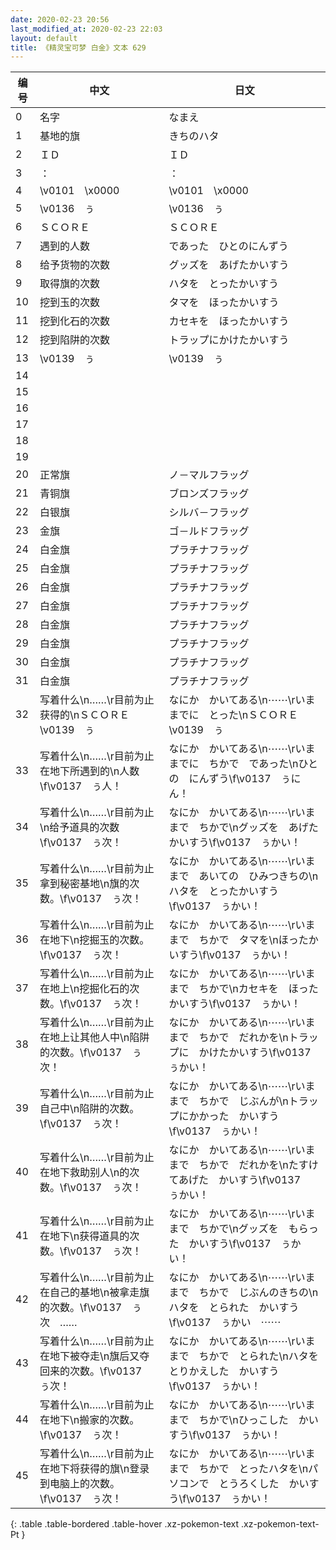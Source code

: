 ```yaml
---
date: 2020-02-23 20:56
last_modified_at: 2020-02-23 22:03
layout: default
title: 《精灵宝可梦 白金》文本 629
---
```

| 编号 | 中文 | 日文 |
| ---- | ---- | ---- |
| 0 | 名字 | なまえ |
| 1 | 基地的旗 | きちのハタ |
| 2 | ＩＤ | ＩＤ |
| 3 | ： | ： |
| 4 | \v0101　\x0000 | \v0101　\x0000 |
| 5 | \v0136　ぅ | \v0136　ぅ |
| 6 | ＳＣＯＲＥ | ＳＣＯＲＥ |
| 7 | 遇到的人数 | であった　ひとのにんずう |
| 8 | 给予货物的次数 | グッズを　あげたかいすう |
| 9 | 取得旗的次数 | ハタを　とったかいすう |
| 10 | 挖到玉的次数 | タマを　ほったかいすう |
| 11 | 挖到化石的次数 | カセキを　ほったかいすう |
| 12 | 挖到陷阱的次数 | トラップにかけたかいすう |
| 13 | \v0139　ぅ | \v0139　ぅ |
| 14 |   |   |
| 15 |   |   |
| 16 |   |   |
| 17 |   |   |
| 18 |   |   |
| 19 |   |   |
| 20 | 正常旗 | ノ－マルフラッグ |
| 21 | 青铜旗 | ブロンズフラッグ |
| 22 | 白银旗 | シルバ－フラッグ |
| 23 | 金旗 | ゴ－ルドフラッグ |
| 24 | 白金旗 | プラチナフラッグ |
| 25 | 白金旗 | プラチナフラッグ |
| 26 | 白金旗 | プラチナフラッグ |
| 27 | 白金旗 | プラチナフラッグ |
| 28 | 白金旗 | プラチナフラッグ |
| 29 | 白金旗 | プラチナフラッグ |
| 30 | 白金旗 | プラチナフラッグ |
| 31 | 白金旗 | プラチナフラッグ |
| 32 | 写着什么\n……\r目前为止获得的\nＳＣＯＲＥ　\v0139　ぅ | なにか　かいてある\n⋯⋯\rいままでに　とった\nＳＣＯＲＥ　\v0139　ぅ |
| 33 | 写着什么\n……\r目前为止在地下所遇到的\n人数\f\v0137　ぅ人！ | なにか　かいてある\n⋯⋯\rいままでに　ちかで　であった\nひとの　にんずう\f\v0137　ぅにん！ |
| 34 | 写着什么\n……\r目前为止\n给予道具的次数\f\v0137　ぅ次！ | なにか　かいてある\n⋯⋯\rいままで　ちかで\nグッズを　あげたかいすう\f\v0137　ぅかい！ |
| 35 | 写着什么\n……\r目前为止拿到秘密基地\n旗的次数。\f\v0137　ぅ次！ | なにか　かいてある\n⋯⋯\rいままで　あいての　ひみつきちの\nハタを　とったかいすう\f\v0137　ぅかい！ |
| 36 | 写着什么\n……\r目前为止在地下\n挖掘玉的次数。\f\v0137　ぅ次！ | なにか　かいてある\n⋯⋯\rいままで　ちかで　タマを\nほったかいすう\f\v0137　ぅかい！ |
| 37 | 写着什么\n……\r目前为止在地上\n挖掘化石的次数。\f\v0137　ぅ次！ | なにか　かいてある\n⋯⋯\rいままで　ちかで\nカセキを　ほったかいすう\f\v0137　ぅかい！ |
| 38 | 写着什么\n……\r目前为止在地上让其他人中\n陷阱的次数。\f\v0137　ぅ次！ | なにか　かいてある\n⋯⋯\rいままで　ちかで　だれかを\nトラップに　かけたかいすう\f\v0137　ぅかい！ |
| 39 | 写着什么\n……\r目前为止自己中\n陷阱的次数。\f\v0137　ぅ次！ | なにか　かいてある\n⋯⋯\rいままで　ちかで　じぶんが\nトラップにかかった　かいすう\f\v0137　ぅかい！ |
| 40 | 写着什么\n……\r目前为止在地下救助别人\n的次数。\f\v0137　ぅ次！ | なにか　かいてある\n⋯⋯\rいままで　ちかで　だれかを\nたすけてあげた　かいすう\f\v0137　ぅかい！ |
| 41 | 写着什么\n……\r目前为止在地下\n获得道具的次数。\f\v0137　ぅ次！ | なにか　かいてある\n⋯⋯\rいままで　ちかで\nグッズを　もらった　かいすう\f\v0137　ぅかい！ |
| 42 | 写着什么\n……\r目前为止在自己的基地\n被拿走旗的次数。\f\v0137　ぅ次　…… | なにか　かいてある\n⋯⋯\rいままで　ちかで　じぶんのきちの\nハタを　とられた　かいすう\f\v0137　ぅかい　⋯⋯ |
| 43 | 写着什么\n……\r目前为止在地下被夺走\n旗后又夺回来的次数。\f\v0137　ぅ次！ | なにか　かいてある\n⋯⋯\rいままで　ちかで　とられた\nハタを　とりかえした　かいすう\f\v0137　ぅかい！ |
| 44 | 写着什么\n……\r目前为止在地下\n搬家的次数。\f\v0137　ぅ次！ | なにか　かいてある\n⋯⋯\rいままで　ちかで\nひっこした　かいすう\f\v0137　ぅかい！ |
| 45 | 写着什么\n……\r目前为止在地下将获得的旗\n登录到电脑上的次数。\f\v0137　ぅ次！ | なにか　かいてある\n⋯⋯\rいままで　ちかで　とったハタを\nパソコンで　とうろくした　かいすう\f\v0137　ぅかい！ |
{: .table .table-bordered .table-hover .xz-pokemon-text .xz-pokemon-text-Pt }